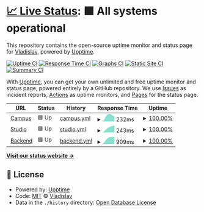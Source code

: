 # [📈 Live Status](https://govtechschool.de): <!--live status--> **🟩 All systems operational**

This repository contains the open-source uptime monitor and status page for [Vladislav](https://govtechschool.de), powered by [Upptime](https://github.com/upptime/upptime).

[![Uptime CI](https://github.com/VladislavNahaba/upptime/workflows/Uptime%20CI/badge.svg)](https://github.com/VladislavNahaba/upptime/actions?query=workflow%3A%22Uptime+CI%22)
[![Response Time CI](https://github.com/VladislavNahaba/upptime/workflows/Response%20Time%20CI/badge.svg)](https://github.com/VladislavNahaba/upptime/actions?query=workflow%3A%22Response+Time+CI%22)
[![Graphs CI](https://github.com/VladislavNahaba/upptime/workflows/Graphs%20CI/badge.svg)](https://github.com/VladislavNahaba/upptime/actions?query=workflow%3A%22Graphs+CI%22)
[![Static Site CI](https://github.com/VladislavNahaba/upptime/workflows/Static%20Site%20CI/badge.svg)](https://github.com/VladislavNahaba/upptime/actions?query=workflow%3A%22Static+Site+CI%22)
[![Summary CI](https://github.com/VladislavNahaba/upptime/workflows/Summary%20CI/badge.svg)](https://github.com/VladislavNahaba/upptime/actions?query=workflow%3A%22Summary+CI%22)

With [Upptime](https://upptime.js.org), you can get your own unlimited and free uptime monitor and status page, powered entirely by a GitHub repository. We use [Issues](https://github.com/VladislavNahaba/upptime/issues) as incident reports, [Actions](https://github.com/VladislavNahaba/upptime/actions) as uptime monitors, and [Pages](https://govtechschool.de) for the status page.

<!--start: status pages-->
<!-- This summary is generated by Upptime (https://github.com/upptime/upptime) -->
<!-- Do not edit this manually, your changes will be overwritten -->
<!-- prettier-ignore -->
| URL | Status | History | Response Time | Uptime |
| --- | ------ | ------- | ------------- | ------ |
| <img alt="" src="https://favicons.githubusercontent.com/campus.govtechschool.de" height="13"> [Campus](https://campus.govtechschool.de) | 🟩 Up | [campus.yml](https://github.com/VladislavNahaba/upptime/commits/HEAD/history/campus.yml) | <details><summary><img alt="Response time graph" src="./graphs/campus/response-time-week.png" height="20"> 232ms</summary><br><a href="https://VladislavNahaba.github.io/upptime/history/campus"><img alt="Response time 232" src="https://img.shields.io/endpoint?url=https%3A%2F%2Fraw.githubusercontent.com%2FVladislavNahaba%2Fupptime%2FHEAD%2Fapi%2Fcampus%2Fresponse-time.json"></a><br><a href="https://VladislavNahaba.github.io/upptime/history/campus"><img alt="24-hour response time 232" src="https://img.shields.io/endpoint?url=https%3A%2F%2Fraw.githubusercontent.com%2FVladislavNahaba%2Fupptime%2FHEAD%2Fapi%2Fcampus%2Fresponse-time-day.json"></a><br><a href="https://VladislavNahaba.github.io/upptime/history/campus"><img alt="7-day response time 232" src="https://img.shields.io/endpoint?url=https%3A%2F%2Fraw.githubusercontent.com%2FVladislavNahaba%2Fupptime%2FHEAD%2Fapi%2Fcampus%2Fresponse-time-week.json"></a><br><a href="https://VladislavNahaba.github.io/upptime/history/campus"><img alt="30-day response time 232" src="https://img.shields.io/endpoint?url=https%3A%2F%2Fraw.githubusercontent.com%2FVladislavNahaba%2Fupptime%2FHEAD%2Fapi%2Fcampus%2Fresponse-time-month.json"></a><br><a href="https://VladislavNahaba.github.io/upptime/history/campus"><img alt="1-year response time 232" src="https://img.shields.io/endpoint?url=https%3A%2F%2Fraw.githubusercontent.com%2FVladislavNahaba%2Fupptime%2FHEAD%2Fapi%2Fcampus%2Fresponse-time-year.json"></a></details> | <details><summary><a href="https://VladislavNahaba.github.io/upptime/history/campus">100.00%</a></summary><a href="https://VladislavNahaba.github.io/upptime/history/campus"><img alt="All-time uptime 100.00%" src="https://img.shields.io/endpoint?url=https%3A%2F%2Fraw.githubusercontent.com%2FVladislavNahaba%2Fupptime%2FHEAD%2Fapi%2Fcampus%2Fuptime.json"></a><br><a href="https://VladislavNahaba.github.io/upptime/history/campus"><img alt="24-hour uptime 100.00%" src="https://img.shields.io/endpoint?url=https%3A%2F%2Fraw.githubusercontent.com%2FVladislavNahaba%2Fupptime%2FHEAD%2Fapi%2Fcampus%2Fuptime-day.json"></a><br><a href="https://VladislavNahaba.github.io/upptime/history/campus"><img alt="7-day uptime 100.00%" src="https://img.shields.io/endpoint?url=https%3A%2F%2Fraw.githubusercontent.com%2FVladislavNahaba%2Fupptime%2FHEAD%2Fapi%2Fcampus%2Fuptime-week.json"></a><br><a href="https://VladislavNahaba.github.io/upptime/history/campus"><img alt="30-day uptime 100.00%" src="https://img.shields.io/endpoint?url=https%3A%2F%2Fraw.githubusercontent.com%2FVladislavNahaba%2Fupptime%2FHEAD%2Fapi%2Fcampus%2Fuptime-month.json"></a><br><a href="https://VladislavNahaba.github.io/upptime/history/campus"><img alt="1-year uptime 100.00%" src="https://img.shields.io/endpoint?url=https%3A%2F%2Fraw.githubusercontent.com%2FVladislavNahaba%2Fupptime%2FHEAD%2Fapi%2Fcampus%2Fuptime-year.json"></a></details>
| <img alt="" src="https://favicons.githubusercontent.com/studio.govtechschool.de" height="13"> [Studio](https://studio.govtechschool.de) | 🟩 Up | [studio.yml](https://github.com/VladislavNahaba/upptime/commits/HEAD/history/studio.yml) | <details><summary><img alt="Response time graph" src="./graphs/studio/response-time-week.png" height="20"> 243ms</summary><br><a href="https://VladislavNahaba.github.io/upptime/history/studio"><img alt="Response time 243" src="https://img.shields.io/endpoint?url=https%3A%2F%2Fraw.githubusercontent.com%2FVladislavNahaba%2Fupptime%2FHEAD%2Fapi%2Fstudio%2Fresponse-time.json"></a><br><a href="https://VladislavNahaba.github.io/upptime/history/studio"><img alt="24-hour response time 243" src="https://img.shields.io/endpoint?url=https%3A%2F%2Fraw.githubusercontent.com%2FVladislavNahaba%2Fupptime%2FHEAD%2Fapi%2Fstudio%2Fresponse-time-day.json"></a><br><a href="https://VladislavNahaba.github.io/upptime/history/studio"><img alt="7-day response time 243" src="https://img.shields.io/endpoint?url=https%3A%2F%2Fraw.githubusercontent.com%2FVladislavNahaba%2Fupptime%2FHEAD%2Fapi%2Fstudio%2Fresponse-time-week.json"></a><br><a href="https://VladislavNahaba.github.io/upptime/history/studio"><img alt="30-day response time 243" src="https://img.shields.io/endpoint?url=https%3A%2F%2Fraw.githubusercontent.com%2FVladislavNahaba%2Fupptime%2FHEAD%2Fapi%2Fstudio%2Fresponse-time-month.json"></a><br><a href="https://VladislavNahaba.github.io/upptime/history/studio"><img alt="1-year response time 243" src="https://img.shields.io/endpoint?url=https%3A%2F%2Fraw.githubusercontent.com%2FVladislavNahaba%2Fupptime%2FHEAD%2Fapi%2Fstudio%2Fresponse-time-year.json"></a></details> | <details><summary><a href="https://VladislavNahaba.github.io/upptime/history/studio">100.00%</a></summary><a href="https://VladislavNahaba.github.io/upptime/history/studio"><img alt="All-time uptime 100.00%" src="https://img.shields.io/endpoint?url=https%3A%2F%2Fraw.githubusercontent.com%2FVladislavNahaba%2Fupptime%2FHEAD%2Fapi%2Fstudio%2Fuptime.json"></a><br><a href="https://VladislavNahaba.github.io/upptime/history/studio"><img alt="24-hour uptime 100.00%" src="https://img.shields.io/endpoint?url=https%3A%2F%2Fraw.githubusercontent.com%2FVladislavNahaba%2Fupptime%2FHEAD%2Fapi%2Fstudio%2Fuptime-day.json"></a><br><a href="https://VladislavNahaba.github.io/upptime/history/studio"><img alt="7-day uptime 100.00%" src="https://img.shields.io/endpoint?url=https%3A%2F%2Fraw.githubusercontent.com%2FVladislavNahaba%2Fupptime%2FHEAD%2Fapi%2Fstudio%2Fuptime-week.json"></a><br><a href="https://VladislavNahaba.github.io/upptime/history/studio"><img alt="30-day uptime 100.00%" src="https://img.shields.io/endpoint?url=https%3A%2F%2Fraw.githubusercontent.com%2FVladislavNahaba%2Fupptime%2FHEAD%2Fapi%2Fstudio%2Fuptime-month.json"></a><br><a href="https://VladislavNahaba.github.io/upptime/history/studio"><img alt="1-year uptime 100.00%" src="https://img.shields.io/endpoint?url=https%3A%2F%2Fraw.githubusercontent.com%2FVladislavNahaba%2Fupptime%2FHEAD%2Fapi%2Fstudio%2Fuptime-year.json"></a></details>
| <img alt="" src="https://favicons.githubusercontent.com/backend.govtechschool.de" height="13"> [Backend](https://backend.govtechschool.de/admin) | 🟩 Up | [backend.yml](https://github.com/VladislavNahaba/upptime/commits/HEAD/history/backend.yml) | <details><summary><img alt="Response time graph" src="./graphs/backend/response-time-week.png" height="20"> 909ms</summary><br><a href="https://VladislavNahaba.github.io/upptime/history/backend"><img alt="Response time 909" src="https://img.shields.io/endpoint?url=https%3A%2F%2Fraw.githubusercontent.com%2FVladislavNahaba%2Fupptime%2FHEAD%2Fapi%2Fbackend%2Fresponse-time.json"></a><br><a href="https://VladislavNahaba.github.io/upptime/history/backend"><img alt="24-hour response time 909" src="https://img.shields.io/endpoint?url=https%3A%2F%2Fraw.githubusercontent.com%2FVladislavNahaba%2Fupptime%2FHEAD%2Fapi%2Fbackend%2Fresponse-time-day.json"></a><br><a href="https://VladislavNahaba.github.io/upptime/history/backend"><img alt="7-day response time 909" src="https://img.shields.io/endpoint?url=https%3A%2F%2Fraw.githubusercontent.com%2FVladislavNahaba%2Fupptime%2FHEAD%2Fapi%2Fbackend%2Fresponse-time-week.json"></a><br><a href="https://VladislavNahaba.github.io/upptime/history/backend"><img alt="30-day response time 909" src="https://img.shields.io/endpoint?url=https%3A%2F%2Fraw.githubusercontent.com%2FVladislavNahaba%2Fupptime%2FHEAD%2Fapi%2Fbackend%2Fresponse-time-month.json"></a><br><a href="https://VladislavNahaba.github.io/upptime/history/backend"><img alt="1-year response time 909" src="https://img.shields.io/endpoint?url=https%3A%2F%2Fraw.githubusercontent.com%2FVladislavNahaba%2Fupptime%2FHEAD%2Fapi%2Fbackend%2Fresponse-time-year.json"></a></details> | <details><summary><a href="https://VladislavNahaba.github.io/upptime/history/backend">100.00%</a></summary><a href="https://VladislavNahaba.github.io/upptime/history/backend"><img alt="All-time uptime 100.00%" src="https://img.shields.io/endpoint?url=https%3A%2F%2Fraw.githubusercontent.com%2FVladislavNahaba%2Fupptime%2FHEAD%2Fapi%2Fbackend%2Fuptime.json"></a><br><a href="https://VladislavNahaba.github.io/upptime/history/backend"><img alt="24-hour uptime 100.00%" src="https://img.shields.io/endpoint?url=https%3A%2F%2Fraw.githubusercontent.com%2FVladislavNahaba%2Fupptime%2FHEAD%2Fapi%2Fbackend%2Fuptime-day.json"></a><br><a href="https://VladislavNahaba.github.io/upptime/history/backend"><img alt="7-day uptime 100.00%" src="https://img.shields.io/endpoint?url=https%3A%2F%2Fraw.githubusercontent.com%2FVladislavNahaba%2Fupptime%2FHEAD%2Fapi%2Fbackend%2Fuptime-week.json"></a><br><a href="https://VladislavNahaba.github.io/upptime/history/backend"><img alt="30-day uptime 100.00%" src="https://img.shields.io/endpoint?url=https%3A%2F%2Fraw.githubusercontent.com%2FVladislavNahaba%2Fupptime%2FHEAD%2Fapi%2Fbackend%2Fuptime-month.json"></a><br><a href="https://VladislavNahaba.github.io/upptime/history/backend"><img alt="1-year uptime 100.00%" src="https://img.shields.io/endpoint?url=https%3A%2F%2Fraw.githubusercontent.com%2FVladislavNahaba%2Fupptime%2FHEAD%2Fapi%2Fbackend%2Fuptime-year.json"></a></details>

<!--end: status pages-->

[**Visit our status website →**](https://govtechschool.de)

## 📄 License

- Powered by: [Upptime](https://github.com/upptime/upptime)
- Code: [MIT](./LICENSE) © [Vladislav](https://govtechschool.de)
- Data in the `./history` directory: [Open Database License](https://opendatacommons.org/licenses/odbl/1-0/)
